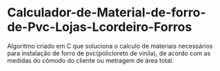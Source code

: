 # Calculador-de-Material-de-forro-de-Pvc-Lojas-Lcordeiro-Forros
Algoritmo criado em C que soluciona o calculo de materiais necessários para instalação de forro de pvc(policloreto de vinila), de acordo com as medidas do cômodo do cliente ou metragem de área total.

